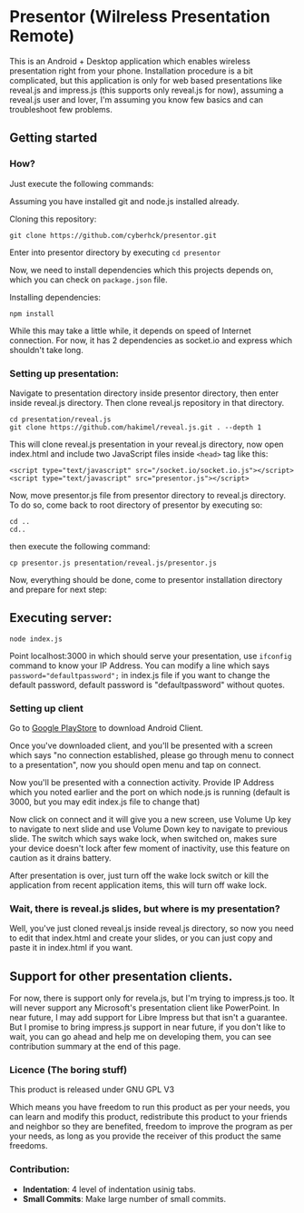 # Presentor (Wilreless Presentation Remote)

This is an Android + Desktop application which enables wireless presentation right from your phone. Installation procedure is a bit 
complicated, but this application is only for web based presentations like reveal.js and impress.js (this supports only reveal.js for now), 
assuming a reveal.js user and lover, I'm assuming you know few basics and can troubleshoot few problems.

## Getting started

### How?

Just execute the following commands:

Assuming you have installed git and node.js installed already.

Cloning this repository:
```
git clone https://github.com/cyberhck/presentor.git
```
Enter into presentor directory by executing ```cd presentor```

Now, we need to install dependencies which this projects depends on, which you can check on ```package.json``` file.

Installing dependencies:
```
npm install
```
While this may take a little while, it depends on speed of Internet connection. For now, it has 2 dependencies as socket.io and express which 
shouldn't take long.

### Setting up presentation:
Navigate to presentation directory inside presentor directory, then enter inside reveal.js directory. Then clone reveal.js repository in that 
directory.

```
cd presentation/reveal.js
git clone https://github.com/hakimel/reveal.js.git . --depth 1
```

This will clone reveal.js presentation in your reveal.js directory, now open index.html and include two JavaScript files inside ```<head>``` 
tag like this:
```
<script type="text/javascript" src="/socket.io/socket.io.js"></script>
<script type="text/javascript" src="presentor.js"></script>
```
Now, move presentor.js file from presentor directory to reveal.js directory. To do so, come back to root directory of presentor by executing so:
```
cd ..
cd..
```
then execute the following command:
```
cp presentor.js presentation/reveal.js/presentor.js
```
Now, everything should be done, come to presentor installation directory and prepare for next step:

## Executing server:
```
node index.js
```


Point localhost:3000 in which should serve your presentation, use ```ifconfig``` command to know your IP Address. You can modify a line which 
says ```password="defaultpassword";``` in index.js file if you want to change the default password, default password is "defaultpassword" 
without quotes.

### Setting up client
Go to [Google PlayStore](https://play.google.com/store/apps/details?id=com.fossdevs.presentor) to download Android Client.

Once you've downloaded client, and you'll be presented with a screen which says "no connection established, please go through menu to connect 
to a presentation", now you should open menu and tap on connect.

Now you'll be presented with a connection activity. Provide IP Address which you noted earlier and the port on which node.js is running 
(default is 3000, but you may edit index.js file to change that)

Now click on connect and it will give you a new screen, use Volume Up key to navigate to next slide and use Volume Down key to navigate to 
previous slide. The switch which says wake lock, when switched on, makes sure your device doesn't lock after few moment of inactivity, use this 
feature on caution as it drains battery.

After presentation is over, just turn off the wake lock switch or kill the application from recent application items, this will turn off wake 
lock.

### Wait, there is reveal.js slides, but where is my presentation?
Well, you've just cloned reveal.js inside reveal.js directory, so now you need to edit that index.html and create your slides, or you can just copy and paste it in index.html if you want.

## Support for other presentation clients.
For now, there is support only for revela.js, but I'm trying to impress.js too. It will never support any Microsoft's presentation client like 
PowerPoint. In near future, I may add support for Libre Impress but that isn't a guarantee. But I promise to bring impress.js support in near 
future, if you don't like to wait, you can go ahead and help me on developing them, you can see contribution summary at the end of this page.

### Licence (The boring stuff)
This product is released under GNU GPL V3

Which means you have freedom to run this product as per your needs, you can learn and modify this product, redistribute this product to your 
friends and neighbor so they are benefited, freedom to improve the program as per your needs, as long as you provide the receiver of this 
product the same freedoms.

### Contribution:

- **Indentation**: 4 level of indentation usinig tabs.
- **Small Commits**: Make large number of small commits.
